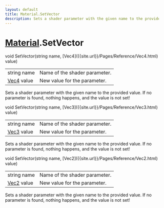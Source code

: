 ```yaml
---
layout: default
title: Material.SetVector
description: Sets a shader parameter with the given name to the provided value. If no parameter is found, nothing happens, and the value is not set!
---
```

# [Material]({{site.url}}/Pages/Reference/Material.html).SetVector

<div class='signature' markdown='1'>
void SetVector(string name, [Vec4]({{site.url}}/Pages/Reference/Vec4.html) value)
</div>

|  |  |
|--|--|
|string name|Name of the shader parameter.|
|[Vec4]({{site.url}}/Pages/Reference/Vec4.html) value|New value for the parameter.|

Sets a shader parameter with the given name to the
provided value. If no parameter is found, nothing happens, and
the value is not set!
<div class='signature' markdown='1'>
void SetVector(string name, [Vec3]({{site.url}}/Pages/Reference/Vec3.html) value)
</div>

|  |  |
|--|--|
|string name|Name of the shader parameter.|
|[Vec3]({{site.url}}/Pages/Reference/Vec3.html) value|New value for the parameter.|

Sets a shader parameter with the given name to the
provided value. If no parameter is found, nothing happens, and
the value is not set!
<div class='signature' markdown='1'>
void SetVector(string name, [Vec2]({{site.url}}/Pages/Reference/Vec2.html) value)
</div>

|  |  |
|--|--|
|string name|Name of the shader parameter.|
|[Vec2]({{site.url}}/Pages/Reference/Vec2.html) value|New value for the parameter.|

Sets a shader parameter with the given name to the
provided value. If no parameter is found, nothing happens, and
the value is not set!



